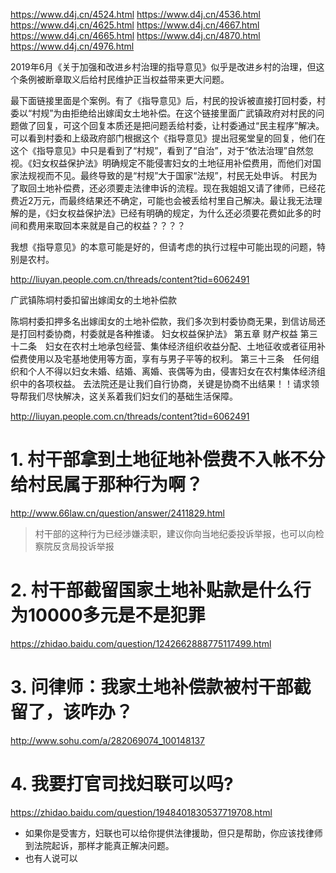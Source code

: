 https://www.d4j.cn/4524.html
https://www.d4j.cn/4536.html
https://www.d4j.cn/4625.html
https://www.d4j.cn/4667.html
https://www.d4j.cn/4665.html
https://www.d4j.cn/4870.html
https://www.d4j.cn/4976.html





2019年6月《关于加强和改进乡村治理的指导意见》似乎是改进乡村的治理，但这个条例被断章取义后给村民维护正当权益带来更大问题。

最下面链接里面是个案例。有了《指导意见》后，村民的投诉被直接打回村委，村委以“村规”为由拒绝给出嫁闺女土地补偿。在这个链接里面广武镇政府对村民的问题做了回复，可这个回复本质还是把问题丢给村委，让村委通过“民主程序”解决。
可以看到村委和上级政府部门根据这个《指导意见》提出冠冕堂皇的回复，他们在这个《指导意见》中只是看到了“村规”，看到了“自治”，对于“依法治理”自然忽视。《妇女权益保护法》明确规定不能侵害妇女的土地征用补偿费用，而他们对国家法规视而不见。最终导致的是“村规”大于国家“法规”，村民无处申诉。
村民为了取回土地补偿费，还必须要走法律申诉的流程。现在我姐姐又请了律师，已经花费近2万元，而最终结果还不确定，可能也会被丢给村里自己解决。最让我无法理解的是，《妇女权益保护法》已经有明确的规定，为什么还必须要花费如此多的时间和费用来取回本来就是自己的权益？？？？

我想《指导意见》的本意可能是好的，但请考虑的执行过程中可能出现的问题，特别是农村。

http://liuyan.people.com.cn/threads/content?tid=6062491




广武镇陈垌村委扣留出嫁闺女的土地补偿款

陈垌村委扣押多名出嫁闺女的土地补偿款，我们多次到村委协商无果，到信访局还是打回村委协商，村委就是各种推诿。
妇女权益保护法》 第五章 财产权益 第三十二条　妇女在农村土地承包经营、集体经济组织收益分配、土地征收或者征用补偿费使用以及宅基地使用等方面，享有与男子平等的权利。
第三十三条　任何组织和个人不得以妇女未婚、结婚、离婚、丧偶等为由，侵害妇女在农村集体经济组织中的各项权益。 
去法院还是让我们自行协商，关键是协商不出结果！！请求领导帮我们尽快解决，这关系着我们妇女们的基础生活保障。


http://liuyan.people.com.cn/threads/content?tid=6062491




# 1. 村干部拿到土地征地补偿费不入帐不分给村民属于那种行为啊？
http://www.66law.cn/question/answer/2411829.html

>  村干部的这种行为已经涉嫌渎职，建议你向当地纪委投诉举报，也可以向检察院反贪局投诉举报

# 2. 村干部截留国家土地补贴款是什么行为10000多元是不是犯罪
https://zhidao.baidu.com/question/1242662888775117499.html


# 3. 问律师：我家土地补偿款被村干部截留了，该咋办？ 
http://www.sohu.com/a/282069074_100148137


# 4. 我要打官司找妇联可以吗?
https://zhidao.baidu.com/question/1948401830537719708.html

- 如果你是受害方，妇联也可以给你提供法律援助，但只是帮助，你应该找律师到法院起诉，那样才能真正解决问题。
- 也有人说可以

